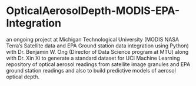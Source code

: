 # OpticalAerosolDepth-MODIS-EPA-Integration
an ongoing project at Michigan Technological University (MODIS NASA Terra’s Satellite data and EPA Ground station data integration using Python) with Dr. Benjamin W. Ong (Director of Data Science program at MTU) along with Dr. Xin Xi to generate a standard dataset for UCI Machine Learning repository of optical aerosol readings from satellite image granules and EPA ground station readings and also to build predictive models of aerosol optical depth.
